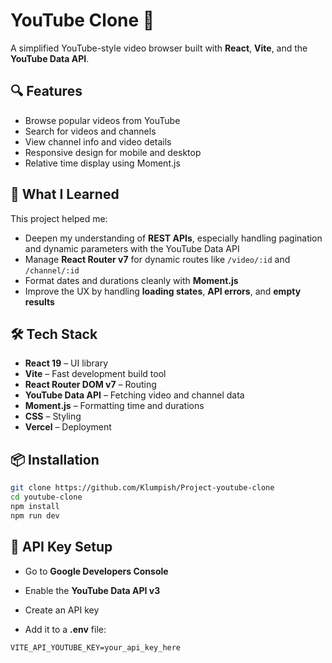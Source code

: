 # YouTube Clone 🎥

A simplified YouTube-style video browser built with **React**, **Vite**, and the **YouTube Data API**.

## 🔍 Features

- Browse popular videos from YouTube
- Search for videos and channels
- View channel info and video details
- Responsive design for mobile and desktop
- Relative time display using Moment.js

## 🧠 What I Learned

This project helped me:

- Deepen my understanding of **REST APIs**, especially handling pagination and dynamic parameters with the YouTube Data API
- Manage **React Router v7** for dynamic routes like `/video/:id` and `/channel/:id`
- Format dates and durations cleanly with **Moment.js**
- Improve the UX by handling **loading states**, **API errors**, and **empty results**

## 🛠️ Tech Stack

- **React 19** – UI library
- **Vite** – Fast development build tool
- **React Router DOM v7** – Routing
- **YouTube Data API** – Fetching video and channel data
- **Moment.js** – Formatting time and durations
- **CSS** – Styling
- **Vercel** – Deployment

## 📦 Installation

```bash
git clone https://github.com/Klumpish/Project-youtube-clone
cd youtube-clone
npm install
npm run dev
```

## 🔑 API Key Setup

- Go to **Google Developers Console**

- Enable the **YouTube Data API v3**

- Create an API key

- Add it to a **.env** file:

```
VITE_API_YOUTUBE_KEY=your_api_key_here
```
